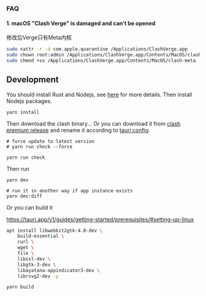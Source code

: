 ### FAQ

#### 1. **macOS** "Clash Verge" is damaged and can't be opened


修改后Verge只有Meta内核

```bash
sudo xattr -r -d com.apple.quarantine /Applications/ClashVerge.app
sudo chown root:admin /Applications/ClashVerge.app/Contents/MacOS/clash-meta
sudo chmod +sx /Applications/ClashVerge.app/Contents/MacOS/clash-meta
```

## Development

You should install Rust and Nodejs, see [here](https://tauri.app/v1/guides/getting-started/prerequisites) for more details. Then install Nodejs packages.

```shell
yarn install
```

Then download the clash binary... Or you can download it from [clash premium release](https://github.com/Dreamacro/clash/releases/tag/premium) and rename it according to [tauri config](https://tauri.studio/docs/api/config/#tauri.bundle.externalBin).

```shell
# force update to latest version
# yarn run check --force

yarn run check
```

Then run

```shell
yarn dev

# run it in another way if app instance exists
yarn dev:diff
```

Or you can build it

https://tauri.app/v1/guides/getting-started/prerequisites/#setting-up-linux

```bash
apt install libwebkit2gtk-4.0-dev \
    build-essential \
    curl \
    wget \
    file \
    libssl-dev \
    libgtk-3-dev \
    libayatana-appindicator3-dev \
    librsvg2-dev -y
```

```shell
yarn build
```

